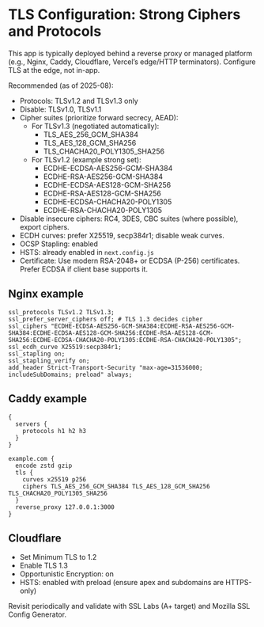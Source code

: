 # TLS Configuration: Strong Ciphers and Protocols

This app is typically deployed behind a reverse proxy or managed platform (e.g., Nginx, Caddy, Cloudflare, Vercel’s edge/HTTP terminators). Configure TLS at the edge, not in-app.

Recommended (as of 2025-08):

- Protocols: TLSv1.2 and TLSv1.3 only
- Disable: TLSv1.0, TLSv1.1
- Cipher suites (prioritize forward secrecy, AEAD):
  - For TLSv1.3 (negotiated automatically):
    - TLS_AES_256_GCM_SHA384
    - TLS_AES_128_GCM_SHA256
    - TLS_CHACHA20_POLY1305_SHA256
  - For TLSv1.2 (example strong set):
    - ECDHE-ECDSA-AES256-GCM-SHA384
    - ECDHE-RSA-AES256-GCM-SHA384
    - ECDHE-ECDSA-AES128-GCM-SHA256
    - ECDHE-RSA-AES128-GCM-SHA256
    - ECDHE-ECDSA-CHACHA20-POLY1305
    - ECDHE-RSA-CHACHA20-POLY1305
- Disable insecure ciphers: RC4, 3DES, CBC suites (where possible), export ciphers.
- ECDH curves: prefer X25519, secp384r1; disable weak curves.
- OCSP Stapling: enabled
- HSTS: already enabled in `next.config.js`
- Certificate: Use modern RSA-2048+ or ECDSA (P-256) certificates. Prefer ECDSA if client base supports it.

## Nginx example

```nginx
ssl_protocols TLSv1.2 TLSv1.3;
ssl_prefer_server_ciphers off; # TLS 1.3 decides cipher
ssl_ciphers "ECDHE-ECDSA-AES256-GCM-SHA384:ECDHE-RSA-AES256-GCM-SHA384:ECDHE-ECDSA-AES128-GCM-SHA256:ECDHE-RSA-AES128-GCM-SHA256:ECDHE-ECDSA-CHACHA20-POLY1305:ECDHE-RSA-CHACHA20-POLY1305";
ssl_ecdh_curve X25519:secp384r1;
ssl_stapling on;
ssl_stapling_verify on;
add_header Strict-Transport-Security "max-age=31536000; includeSubDomains; preload" always;
```

## Caddy example

```caddy
{
  servers {
    protocols h1 h2 h3
  }
}

example.com {
  encode zstd gzip
  tls {
    curves x25519 p256
    ciphers TLS_AES_256_GCM_SHA384 TLS_AES_128_GCM_SHA256 TLS_CHACHA20_POLY1305_SHA256
  }
  reverse_proxy 127.0.0.1:3000
}
```

## Cloudflare
- Set Minimum TLS to 1.2
- Enable TLS 1.3
- Opportunistic Encryption: on
- HSTS: enabled with preload (ensure apex and subdomains are HTTPS-only)

Revisit periodically and validate with SSL Labs (A+ target) and Mozilla SSL Config Generator.
